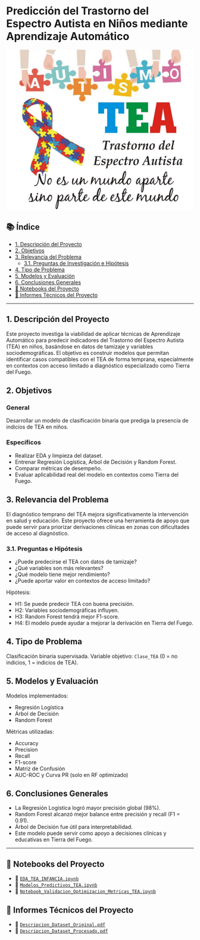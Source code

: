 # Predicción del Trastorno del Espectro Autista en Niños mediante Aprendizaje Automático

![Imagen de portada](reports/portada_proyecto_autismo.jpg)

## 📚 Índice

- [1. Descripción del Proyecto](#1-descripción-del-proyecto)
- [2. Objetivos](#2-objetivos)
- [3. Relevancia del Problema](#3-relevancia-del-problema)
  - [3.1. Preguntas de Investigación e Hipótesis](#31-preguntas-de-investigación-e-hipótesis)
- [4. Tipo de Problema](#4-tipo-de-problema)
- [5. Modelos y Evaluación](#5-modelos-y-evaluación)
- [6. Conclusiones Generales](#6-conclusiones-generales)
- [📁 Notebooks del Proyecto](#notebooks-del-proyecto)
- [📝 Informes Técnicos del Proyecto](#informes-técnicos-del-proyecto)

---

## 1. Descripción del Proyecto

Este proyecto investiga la viabilidad de aplicar técnicas de Aprendizaje Automático para predecir indicadores del Trastorno del Espectro Autista (TEA) en niños, basándose en datos de tamizaje y variables sociodemográficas. El objetivo es construir modelos que permitan identificar casos compatibles con el TEA de forma temprana, especialmente en contextos con acceso limitado a diagnóstico especializado como Tierra del Fuego.

## 2. Objetivos

### General
Desarrollar un modelo de clasificación binaria que prediga la presencia de indicios de TEA en niños.

### Específicos
- Realizar EDA y limpieza del dataset.
- Entrenar Regresión Logística, Árbol de Decisión y Random Forest.
- Comparar métricas de desempeño.
- Evaluar aplicabilidad real del modelo en contextos como Tierra del Fuego.

## 3. Relevancia del Problema

El diagnóstico temprano del TEA mejora significativamente la intervención en salud y educación. Este proyecto ofrece una herramienta de apoyo que puede servir para priorizar derivaciones clínicas en zonas con dificultades de acceso al diagnóstico.

### 3.1. Preguntas e Hipótesis

- ¿Puede predecirse el TEA con datos de tamizaje?
- ¿Qué variables son más relevantes?
- ¿Qué modelo tiene mejor rendimiento?
- ¿Puede aportar valor en contextos de acceso limitado?

Hipótesis:
- H1: Se puede predecir TEA con buena precisión.
- H2: Variables sociodemográficas influyen.
- H3: Random Forest tendrá mejor F1-score.
- H4: El modelo puede ayudar a mejorar la derivación en Tierra del Fuego.

## 4. Tipo de Problema

Clasificación binaria supervisada. Variable objetivo: `Clase_TEA` (0 = no indicios, 1 = indicios de TEA).

## 5. Modelos y Evaluación

Modelos implementados:
- Regresión Logística
- Árbol de Decisión
- Random Forest

Métricas utilizadas:
- Accuracy
- Precision
- Recall
- F1-score
- Matriz de Confusión
- AUC-ROC y Curva PR (solo en RF optimizado)

## 6. Conclusiones Generales

- La Regresión Logística logró mayor precisión global (98%).
- Random Forest alcanzó mejor balance entre precisión y recall (F1 = 0.91).
- Árbol de Decisión fue útil para interpretabilidad.
- Este modelo puede servir como apoyo a decisiones clínicas y educativas en Tierra del Fuego.

---

## 📁 Notebooks del Proyecto

- 📘 [`EDA_TEA_INFANCIA.ipynb`](notebooks/EDA_TEA_INFANCIA.ipynb)
- 🤖 [`Modelos_Predictivos_TEA.ipynb`](notebooks/Modelos_Predictivos_TEA.ipynb)
- 🧪 [`Notebook_Validacion_Optimizacion_Metricas_TEA.ipynb`](notebooks/Notebook_Validacion_Optimizacion_Metricas_TEA.ipynb)

## 📝 Informes Técnicos del Proyecto

- 📄 [`Descripcion_Dataset_Original.pdf`](reports/Descripcion_Dataset_Original.pdf)
- 📄 [`Descripcion_Dataset_Procesado.pdf`](reports/Descripcion_Dataset_Procesado.pdf)
